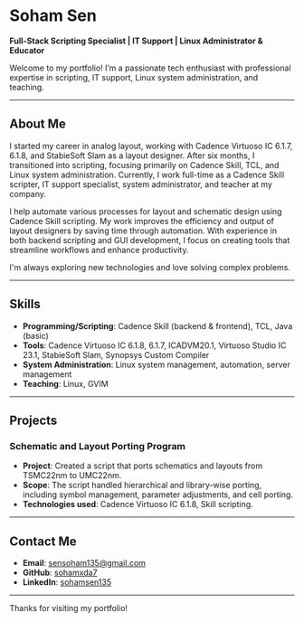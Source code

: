 # Soham Sen  
**Full-Stack Scripting Specialist | IT Support | Linux Administrator & Educator**  

Welcome to my portfolio! I’m a passionate tech enthusiast with professional expertise in scripting, IT support, Linux system administration, and teaching.

---

## About Me  
I started my career in analog layout, working with Cadence Virtuoso IC 6.1.7, 6.1.8, and StabieSoft Slam as a layout designer. After six months, I transitioned into scripting, focusing primarily on Cadence Skill, TCL, and Linux system administration. Currently, I work full-time as a Cadence Skill scripter, IT support specialist, system administrator, and teacher at my company. 

I help automate various processes for layout and schematic design using Cadence Skill scripting. My work improves the efficiency and output of layout designers by saving time through automation. With experience in both backend scripting and GUI development, I focus on creating tools that streamline workflows and enhance productivity.

I'm always exploring new technologies and love solving complex problems.

---

## Skills  
- **Programming/Scripting**: Cadence Skill (backend & frontend), TCL, Java (basic)
- **Tools**: Cadence Virtuoso IC 6.1.8, 6.1.7, ICADVM20.1, Virtuoso Studio IC 23.1, StabieSoft Slam, Synopsys Custom Compiler
- **System Administration**: Linux system management, automation, server management
- **Teaching**: Linux, GVIM

---

## Projects  
### Schematic and Layout Porting Program  
- **Project**: Created a script that ports schematics and layouts from TSMC22nm to UMC22nm.  
- **Scope**: The script handled hierarchical and library-wise porting, including symbol management, parameter adjustments, and cell porting.
- **Technologies used**: Cadence Virtuoso IC 6.1.8, Skill scripting.

---

## Contact Me  
- **Email**: [sensoham135@gmail.com](mailto:sensoham135@gmail.com)  
- **GitHub**: [sohamxda7](https://github.com/sohamxda7)  
- **LinkedIn**: [sohamsen135](https://www.linkedin.com/in/sohamsen135)

---

Thanks for visiting my portfolio!
